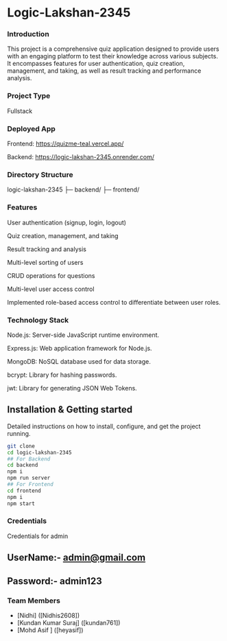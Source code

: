 # Logic-Lakshan-2345

### Introduction
This project is a comprehensive quiz application designed to provide users with an engaging platform to test their knowledge across various subjects. It encompasses features for user authentication, quiz creation, management, and taking, as well as result tracking and performance analysis.

### Project Type
Fullstack

### Deployed App
Frontend: https://quizme-teal.vercel.app/

Backend: https://logic-lakshan-2345.onrender.com/

### Directory Structure
logic-lakshan-2345 ├─ backend/ ├─ frontend/

### Features

User authentication (signup, login, logout)

Quiz creation, management, and taking

Result tracking and analysis

Multi-level sorting of users

CRUD operations for questions 

Multi-level user access control

Implemented role-based access control to differentiate between user roles.

### Technology Stack
Node.js: Server-side JavaScript runtime environment.

Express.js: Web application framework for Node.js.

MongoDB: NoSQL database used for data storage.

bcrypt: Library for hashing passwords.

jwt: Library for generating JSON Web Tokens.

## Installation & Getting started
Detailed instructions on how to install, configure, and get the project running.

```bash
git clone 
cd logic-lakshan-2345
## For Backend
cd backend
npm i
npm run server
## For Frontend
cd frontend
npm i
npm start
```

### Credentials
 Credentials for admin
## UserName:- admin@gmail.com
## Password:- admin123

### Team Members
- [Nidhi] ([Nidhis2608])
- [Kundan Kumar Suraj] ([kundan761])
- [Mohd Asif ] ([heyasif])
